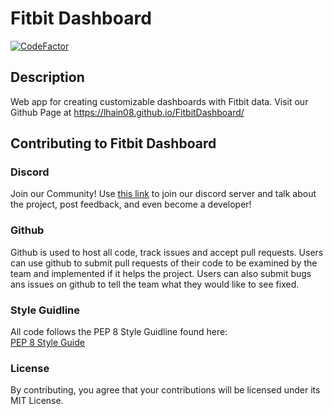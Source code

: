 # Fitbit Dashboard

[![CodeFactor](https://www.codefactor.io/repository/github/lhain08/FitbitDashboard/badge)](https://www.codefactor.io/repository/github/lhain08/FitbitDashboard)

## Description
Web app for creating customizable dashboards with Fitbit data. Visit our Github Page at https://lhain08.github.io/FitbitDashboard/

## Contributing to Fitbit Dashboard

### Discord
Join our Community! Use [this link](https://discord.gg/5qYpnkN3uJ) to join our discord server and talk about the project, post feedback, and even become a developer!

### Github
Github is used to host all code, track issues and accept pull requests. Users can use github to submit pull requests of their code to be examined by the team and implemented if it helps the project. Users can also submit bugs ans issues on github to tell the team what they would like to see fixed.

### Style Guidline
All code follows the PEP 8 Style Guidline found here:  
[PEP 8 Style Guide](https://peps.python.org/pep-0008/)

### License
By contributing, you agree that your contributions will be licensed under its MIT License.
